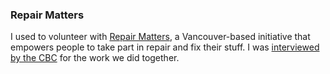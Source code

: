### Repair Matters

I used to volunteer with [Repair Matters](http://repairmatters.ca), a Vancouver-based initiative that empowers people to take part in repair and fix their stuff. I was [interviewed by the CBC](/blog/repair-matters-on-cbc-radio) for the work we did together.
